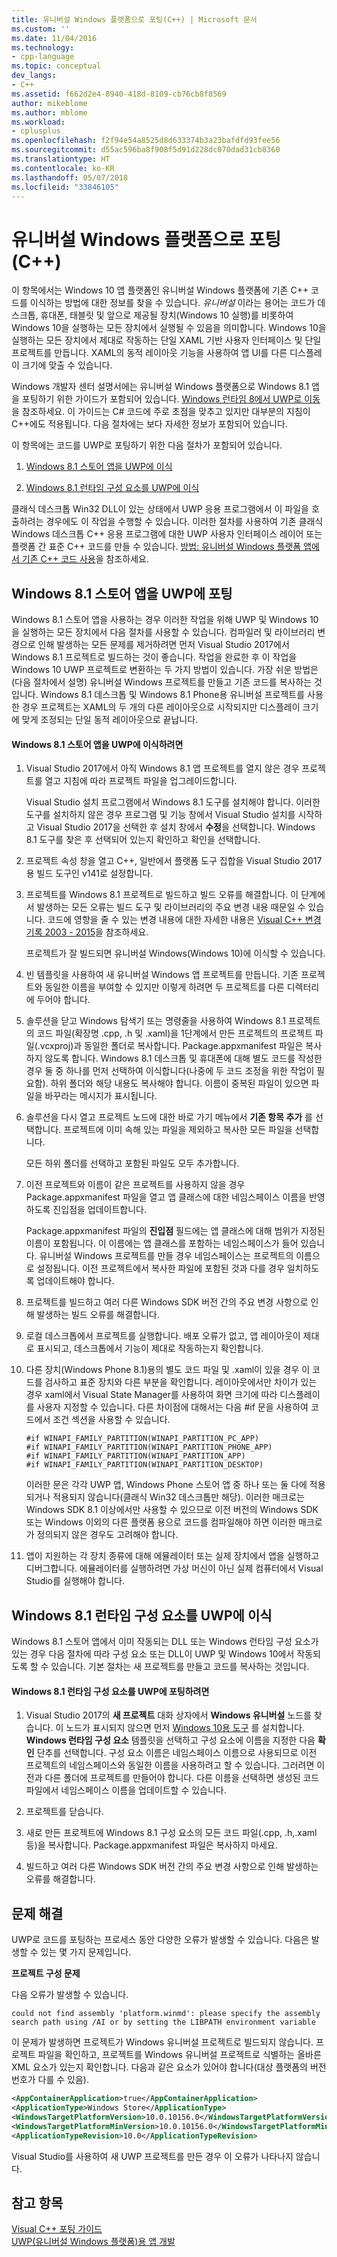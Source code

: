 ```yaml
---
title: 유니버설 Windows 플랫폼으로 포팅(C++) | Microsoft 문서
ms.custom: ''
ms.date: 11/04/2016
ms.technology:
- cpp-language
ms.topic: conceptual
dev_langs:
- C++
ms.assetid: f662d2e4-8940-418d-8109-cb76cb8f8569
author: mikeblome
ms.author: mblome
ms.workload:
- cplusplus
ms.openlocfilehash: f2f94e54a8525d8d633374b3a23bafdfd93fee56
ms.sourcegitcommit: d55ac596ba8f908f5d91d228dc070dad31cb8360
ms.translationtype: HT
ms.contentlocale: ko-KR
ms.lasthandoff: 05/07/2018
ms.locfileid: "33846105"
---
```

# <a name="porting-to-the-universal-windows-platform-c"></a>유니버설 Windows 플랫폼으로 포팅(C++)
이 항목에서는 Windows 10 앱 플랫폼인 유니버설 Windows 플랫폼에 기존 C++ 코드를 이식하는 방법에 대한 정보를 찾을 수 있습니다. *유니버설* 이라는 용어는 코드가 데스크톱, 휴대폰, 태블릿 및 앞으로 제공될 장치(Windows 10 실행)를 비롯하여 Windows 10을 실행하는 모든 장치에서 실행될 수 있음을 의미합니다. Windows 10을 실행하는 모든 장치에서 제대로 작동하는 단일 XAML 기반 사용자 인터페이스 및 단일 프로젝트를 만듭니다. XAML의 동적 레이아웃 기능을 사용하여 앱 UI를 다른 디스플레이 크기에 맞출 수 있습니다.  
  
 Windows 개발자 센터 설명서에는 유니버설 Windows 플랫폼으로 Windows 8.1 앱을 포팅하기 위한 가이드가 포함되어 있습니다. [Windows 런타임 8에서 UWP로 이동](https://msdn.microsoft.com/windows/uwp/porting/w8x-to-uwp-root)을 참조하세요. 이 가이드는 C# 코드에 주로 초점을 맞추고 있지만 대부분의 지침이 C++에도 적용됩니다. 다음 절차에는 보다 자세한 정보가 포함되어 있습니다.  
  
 이 항목에는 코드를 UWP로 포팅하기 위한 다음 절차가 포함되어 있습니다.  
  
1.  [Windows 8.1 스토어 앱을 UWP에 이식](#BK_81StoreApp)  
  
2.  [Windows 8.1 런타임 구성 요소를 UWP에 이식](#BK_81Component)  
  
 클래식 데스크톱 Win32 DLL이 있는 상태에서 UWP 응용 프로그램에서 이 파일을 호출하려는 경우에도 이 작업을 수행할 수 있습니다. 이러한 절차를 사용하여 기존 클래식 Windows 데스크톱 C++ 응용 프로그램에 대한 UWP 사용자 인터페이스 레이어 또는 플랫폼 간 표준 C++ 코드를 만들 수 있습니다. [방법: 유니버설 Windows 플랫폼 앱에서 기존 C++ 코드 사용](../porting/how-to-use-existing-cpp-code-in-a-universal-windows-platform-app.md)을 참조하세요.  
  
##  <a name="BK_81StoreApp"></a> Windows 8.1 스토어 앱을 UWP에 포팅  
 Windows 8.1 스토어 앱을 사용하는 경우 이러한 작업을 위해 UWP 및 Windows 10을 실행하는 모든 장치에서 다음 절차를 사용할 수 있습니다.  컴파일러 및 라이브러리 변경으로 인해 발생하는 모든 문제를 제거하려면 먼저 Visual Studio 2017에서 Windows 8.1 프로젝트로 빌드하는 것이 좋습니다. 작업을 완료한 후 이 작업을 Windows 10 UWP 프로젝트로 변환하는 두 가지 방법이 있습니다. 가장 쉬운 방법은(다음 절차에서 설명) 유니버설 Windows 프로젝트를 만들고 기존 코드를 복사하는 것입니다. Windows 8.1 데스크톱 및 Windows 8.1 Phone용 유니버설 프로젝트를 사용한 경우 프로젝트는 XAML의 두 개의 다른 레이아웃으로 시작되지만 디스플레이 크기에 맞게 조정되는 단일 동적 레이아웃으로 끝납니다.  
  
#### <a name="to-port-a-windows-81-store-app-to-the-uwp"></a>Windows 8.1 스토어 앱을 UWP에 이식하려면  
  
1.  Visual Studio 2017에서 아직 Windows 8.1 앱 프로젝트를 열지 않은 경우 프로젝트를 열고 지침에 따라 프로젝트 파일을 업그레이드합니다.  
  
     Visual Studio 설치 프로그램에서 Windows 8.1 도구를 설치해야 합니다. 이러한 도구를 설치하지 않은 경우 프로그램 및 기능 창에서 Visual Studio 설치를 시작하고 Visual Studio 2017을 선택한 후 설치 창에서 **수정**을 선택합니다. Windows 8.1 도구를 찾은 후 선택되어 있는지 확인하고 확인을 선택합니다.  
  
2.  프로젝트 속성 창을 열고 C++, 일반에서 플랫폼 도구 집합을 Visual Studio 2017용 빌드 도구인 v141로 설정합니다.  
  
3.  프로젝트를 Windows 8.1 프로젝트로 빌드하고 빌드 오류를 해결합니다. 이 단계에서 발생하는 모든 오류는 빌드 도구 및 라이브러리의 주요 변경 내용 때문일 수 있습니다. 코드에 영향을 줄 수 있는 변경 내용에 대한 자세한 내용은 [Visual C++ 변경 기록 2003 - 2015](../porting/visual-cpp-change-history-2003-2015.md)을 참조하세요.  
  
     프로젝트가 잘 빌드되면 유니버설 Windows(Windows 10)에 이식할 수 있습니다.  
  
4.  빈 템플릿을 사용하여 새 유니버설 Windows 앱 프로젝트를 만듭니다. 기존 프로젝트와 동일한 이름을 부여할 수 있지만 이렇게 하려면 두 프로젝트를 다른 디렉터리에 두어야 합니다.  
  
5.  솔루션을 닫고 Windows 탐색기 또는 명령줄을 사용하여 Windows 8.1 프로젝트의 코드 파일(확장명 .cpp, .h 및 .xaml)을 1단계에서 만든 프로젝트의 프로젝트 파일(.vcxproj)과 동일한 폴더로 복사합니다. Package.appxmanifest 파일은 복사하지 않도록 합니다. Windows 8.1 데스크톱 및 휴대폰에 대해 별도 코드를 작성한 경우 둘 중 하나를 먼저 선택하여 이식합니다(나중에 두 코드 조정을 위한 작업이 필요함). 하위 폴더와 해당 내용도 복사해야 합니다. 이름이 중복된 파일이 있으면 파일을 바꾸라는 메시지가 표시됩니다.  
  
6.  솔루션을 다시 열고 프로젝트 노드에 대한 바로 가기 메뉴에서 **기존 항목 추가** 를 선택합니다. 프로젝트에 이미 속해 있는 파일을 제외하고 복사한 모든 파일을 선택합니다.  
  
     모든 하위 폴더를 선택하고 포함된 파일도 모두 추가합니다.  
  
7.  이전 프로젝트와 이름이 같은 프로젝트를 사용하지 않을 경우 Package.appxmanifest 파일을 열고 앱 클래스에 대한 네임스페이스 이름을 반영하도록 진입점을 업데이트합니다.  
  
     Package.appxmanifest 파일의 **진입점** 필드에는 앱 클래스에 대해 범위가 지정된 이름이 포함됩니다. 이 이름에는 앱 클래스를 포함하는 네임스페이스가 들어 있습니다. 유니버설 Windows 프로젝트를 만들 경우 네임스페이스는 프로젝트의 이름으로 설정됩니다. 이전 프로젝트에서 복사한 파일에 포함된 것과 다를 경우 일치하도록 업데이트해야 합니다.  
  
8.  프로젝트를 빌드하고 여러 다른 Windows SDK 버전 간의 주요 변경 사항으로 인해 발생하는 빌드 오류를 해결합니다.  
  
9. 로컬 데스크톱에서 프로젝트를 실행합니다. 배포 오류가 없고, 앱 레이아웃이 제대로 표시되고, 데스크톱에서 기능이 제대로 작동하는지 확인합니다.  
  
10. 다른 장치(Windows Phone 8.1)용의 별도 코드 파일 및 .xaml이 있을 경우 이 코드를 검사하고 표준 장치와 다른 부분을 확인합니다. 레이아웃에서만 차이가 있는 경우 xaml에서 Visual State Manager를 사용하여 화면 크기에 따라 디스플레이를 사용자 지정할 수 있습니다. 다른 차이점에 대해서는 다음 #if 문을 사용하여 코드에서 조건 섹션을 사용할 수 있습니다.  
  
    ```  
    #if WINAPI_FAMILY_PARTITION(WINAPI_PARTITION_PC_APP)  
    #if WINAPI_FAMILY_PARTITION(WINAPI_PARTITION_PHONE_APP)  
    #if WINAPI_FAMILY_PARTITION(WINAPI_PARTITION_APP)  
    #if WINAPI_FAMILY_PARTITION(WINAPI_PARTITION_DESKTOP)  
    ```  
  
     이러한 문은 각각 UWP 앱, Windows Phone 스토어 앱 중 하나 또는 둘 다에 적용되거나 적용되지 않습니다(클래식 Win32 데스크톱만 해당). 이러한 매크로는 Windows SDK 8.1 이상에서만 사용할 수 있으므로 이전 버전의 Windows SDK 또는 Windows 이외의 다른 플랫폼 용으로 코드를 컴파일해야 하면 이러한 매크로가 정의되지 않은 경우도 고려해야 합니다.  
  
11. 앱이 지원하는 각 장치 종류에 대해 에뮬레이터 또는 실제 장치에서 앱을 실행하고 디버그합니다. 에뮬레이터를 실행하려면 가상 머신이 아닌 실제 컴퓨터에서 Visual Studio를 실행해야 합니다.  
  
##  <a name="BK_81Component"></a> Windows 8.1 런타임 구성 요소를 UWP에 이식  
 Windows 8.1 스토어 앱에서 이미 작동되는 DLL 또는 Windows 런타임 구성 요소가 있는 경우 다음 절차에 따라 구성 요소 또는 DLL이 UWP 및 Windows 10에서 작동되도록 할 수 있습니다. 기본 절차는 새 프로젝트를 만들고 코드를 복사하는 것입니다.  
  
#### <a name="to-port-a-windows-81-runtime-component-to-the-uwp"></a>Windows 8.1 런타임 구성 요소를 UWP에 포팅하려면  
  
1.  Visual Studio 2017의 **새 프로젝트** 대화 상자에서 **Windows 유니버설** 노드를 찾습니다. 이 노드가 표시되지 않으면 먼저 [Windows 10용 도구](http://go.microsoft.com/fwlink/p/?LinkID=617903) 를 설치합니다. **Windows 런타임 구성 요소** 템플릿을 선택하고 구성 요소에 이름을 지정한 다음 **확인** 단추를 선택합니다. 구성 요소 이름은 네임스페이스 이름으로 사용되므로 이전 프로젝트의 네임스페이스와 동일한 이름을 사용하려고 할 수 있습니다. 그러려면 이전과 다른 폴더에 프로젝트를 만들어야 합니다. 다른 이름을 선택하면 생성된 코드 파일에서 네임스페이스 이름을 업데이트할 수 있습니다.  
  
2.  프로젝트를 닫습니다.  
  
3.  새로 만든 프로젝트에 Windows 8.1 구성 요소의 모든 코드 파일(.cpp, .h,.xaml 등)을 복사합니다. Package.appxmanifest 파일은 복사하지 마세요.  
  
4.  빌드하고 여러 다른 Windows SDK 버전 간의 주요 변경 사항으로 인해 발생하는 오류를 해결합니다.  
  
## <a name="troubleshooting"></a>문제 해결  
 UWP로 코드를 포팅하는 프로세스 동안 다양한 오류가 발생할 수 있습니다. 다음은 발생할 수 있는 몇 가지 문제입니다.  
  
 **프로젝트 구성 문제**  
  
 다음 오류가 발생할 수 있습니다.  
  
```Output  
could not find assembly 'platform.winmd': please specify the assembly search path using /AI or by setting the LIBPATH environment variable  
```  
  
 이 문제가 발생하면 프로젝트가 Windows 유니버설 프로젝트로 빌드되지 않습니다. 프로젝트 파일을 확인하고, 프로젝트를 Windows 유니버설 프로젝트로 식별하는 올바른 XML 요소가 있는지 확인합니다. 다음과 같은 요소가 있어야 합니다(대상 플랫폼의 버전 번호가 다를 수 있음).  
  
```xml  
<AppContainerApplication>true</AppContainerApplication>  
<ApplicationType>Windows Store</ApplicationType>  
<WindowsTargetPlatformVersion>10.0.10156.0</WindowsTargetPlatformVersion>  
<WindowsTargetPlatformMinVersion>10.0.10156.0</WindowsTargetPlatformMinVersion>  
<ApplicationTypeRevision>10.0</ApplicationTypeRevision>  
```  
  
 Visual Studio를 사용하여 새 UWP 프로젝트를 만든 경우 이 오류가 나타나지 않습니다.  
  
## <a name="see-also"></a>참고 항목  
 [Visual C++ 포팅 가이드](../porting/porting-to-the-universal-windows-platform-cpp.md)   
 [UWP(유니버설 Windows 플랫폼)용 앱 개발](/visualstudio/cross-platform/develop-apps-for-the-universal-windows-platform-uwp)
